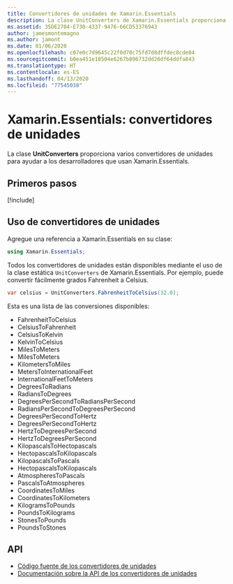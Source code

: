 ```yaml
---
title: Convertidores de unidades de Xamarin.Essentials
description: La clase UnitConverters de Xamarin.Essentials proporciona varios convertidores de unidades para ayudar a los desarrolladores que usan Xamarin.Essentials.
ms.assetid: 35DE2704-E730-4337-9476-66CD53376943
author: jamesmontemagno
ms.author: jamont
ms.date: 01/06/2020
ms.openlocfilehash: c07e0c7d9645c22f0d70c75fd7d8dffdec8cde04
ms.sourcegitcommit: b0ea451e18504e6267b896732dd26df64ddfa843
ms.translationtype: HT
ms.contentlocale: es-ES
ms.lasthandoff: 04/13/2020
ms.locfileid: "77545038"
---
```

# <a name="xamarinessentials-unit-converters"></a>Xamarin.Essentials: convertidores de unidades

La clase **UnitConverters** proporciona varios convertidores de unidades para ayudar a los desarrolladores que usan Xamarin.Essentials.

## <a name="get-started"></a>Primeros pasos

[!include[](~/essentials/includes/get-started.md)]

## <a name="using-unit-converters"></a>Uso de convertidores de unidades

Agregue una referencia a Xamarin.Essentials en su clase:

```csharp
using Xamarin.Essentials;
```

Todos los convertidores de unidades están disponibles mediante el uso de la clase estática `UnitConverters` de Xamarin.Essentials. Por ejemplo, puede convertir fácilmente grados Fahrenheit a Celsius.

```csharp
var celsius = UnitConverters.FahrenheitToCelsius(32.0);
```

Esta es una lista de las conversiones disponibles:

- FahrenheitToCelsius
- CelsiusToFahrenheit
- CelsiusToKelvin
- KelvinToCelsius
- MilesToMeters
- MilesToMeters
- KilometersToMiles
- MetersToInternationalFeet
- InternationalFeetToMeters
- DegreesToRadians
- RadiansToDegrees
- DegreesPerSecondToRadiansPerSecond
- RadiansPerSecondToDegreesPerSecond
- DegreesPerSecondToHertz
- DegreesPerSecondToHertz
- HertzToDegreesPerSecond
- HertzToDegreesPerSecond
- KilopascalsToHectopascals
- HectopascalsToKilopascals
- KilopascalsToPascals
- HectopascalsToKilopascals
- AtmospheresToPascals
- PascalsToAtmospheres
- CoordinatesToMiles
- CoordinatesToKilometers
- KilogramsToPounds
- PoundsToKilograms
- StonesToPounds
- PoundsToStones

## <a name="api"></a>API

- [Código fuente de los convertidores de unidades](https://github.com/xamarin/Essentials/tree/master/Xamarin.Essentials/Types/UnitConverters.shared.cs)
- [Documentación sobre la API de los convertidores de unidades](xref:Xamarin.Essentials.UnitConverters)
